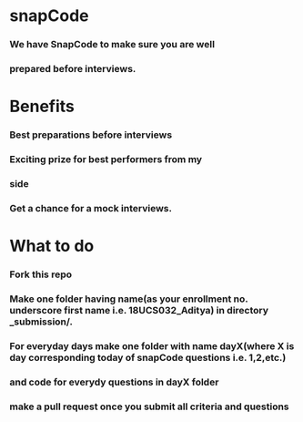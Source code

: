 # snapCode
### We have **SnapCode** to make sure you are well
### prepared before interviews.


# Benefits

### Best preparations before interviews

### Exciting prize for best performers from my 
### side

### Get a chance for a mock interviews.


# What to do

### Fork this repo

### Make one folder having name(as your enrollment no. underscore first name i.e. 18UCS032_Aditya) in directory _submission/.

### For everyday days make one folder with name dayX(where X is day corresponding today of snapCode questions i.e. 1,2,etc.) 

### and code for everydy questions in dayX folder

### make a pull request once you submit all criteria and questions

